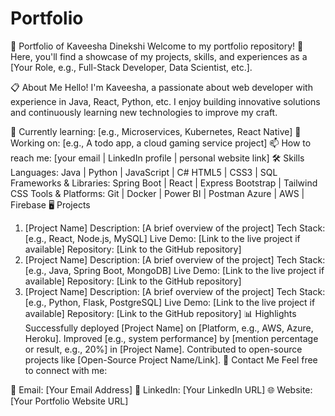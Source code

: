 # Portfolio
💼 Portfolio of Kaveesha Dinekshi
Welcome to my portfolio repository! 🚀 Here, you'll find a showcase of my projects, skills, and experiences as a [Your Role, e.g., Full-Stack Developer, Data Scientist, etc.].

📋 About Me
Hello! I'm Kaveesha, a passionate about web developer with experience in Java, React, Python, etc. I enjoy building innovative solutions and continuously learning new technologies to improve my craft.

🌱 Currently learning: [e.g., Microservices, Kubernetes, React Native]
🔭 Working on: [e.g., A todo app, a cloud gaming service project]
📫 How to reach me: [your email | LinkedIn profile | personal website link]
🛠️ Skills
Languages:
Java | Python | JavaScript | C#
HTML5 | CSS3 | SQL
Frameworks & Libraries:
Spring Boot | React | Express
Bootstrap | Tailwind CSS
Tools & Platforms:
Git | Docker | Power BI | Postman
Azure | AWS | Firebase
🖥️ Projects
1. [Project Name]
Description: [A brief overview of the project]
Tech Stack: [e.g., React, Node.js, MySQL]
Live Demo: [Link to the live project if available]
Repository: [Link to the GitHub repository]
2. [Project Name]
Description: [A brief overview of the project]
Tech Stack: [e.g., Java, Spring Boot, MongoDB]
Live Demo: [Link to the live project if available]
Repository: [Link to the GitHub repository]
3. [Project Name]
Description: [A brief overview of the project]
Tech Stack: [e.g., Python, Flask, PostgreSQL]
Live Demo: [Link to the live project if available]
Repository: [Link to the GitHub repository]
📊 Highlights
Successfully deployed [Project Name] on [Platform, e.g., AWS, Azure, Heroku].
Improved [e.g., system performance] by [mention percentage or result, e.g., 20%] in [Project Name].
Contributed to open-source projects like [Open-Source Project Name/Link].
🤝 Contact Me
Feel free to connect with me:

📧 Email: [Your Email Address]
💼 LinkedIn: [Your LinkedIn URL]
🌐 Website: [Your Portfolio Website URL]